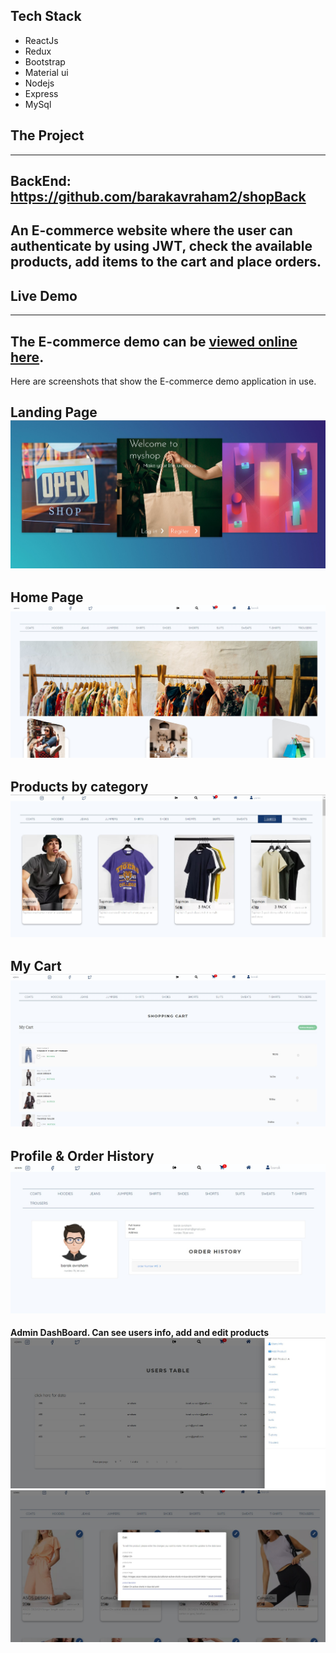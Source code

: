 ## Tech Stack
* ReactJs
* Redux
* Bootstrap
* Material ui
* Nodejs
* Express
* MySql
## The Project
---
BackEnd: https://github.com/barakavraham2/shopBack
---
An E-commerce website where the user can authenticate by using JWT, check the available products, add items to the cart and place orders.
---
## Live Demo
----
The E-commerce demo can be [viewed online here](https://barakmyshop.netlify.app/).
---
Here are screenshots that show the E-commerce demo application in use.

**Landing Page**
![Lamding Page](/public/lamdingPage.jpg?raw=true "Optional Title")
---

**Home Page**
![Home Page](/public/homepage.jpg?raw=true "Optional Title")
---

**Products by category**
![Products Page](/public/products.jpg?raw=true "Optional Title")
---

**My Cart**
![Cart](/public/cart.jpg?raw=true "Optional Title")
---

**Profile & Order History**
![Profile](/public/profile.jpg?raw=true "Optional Title")
---

**Admin DashBoard. Can see users info, add and edit products**
![dash](/public/adminPanel.jpg?raw=true "Optional Title")
![dash](/public/editProduct.jpg?raw=true "Optional Title")




